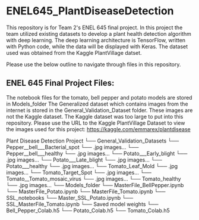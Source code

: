 # ENEL645_PlantDiseaseDetection

This repository is for Team 2's ENEL 645 final project. In this project the team utilized existing datasets to develop a plant health detection algorithm with deep learning. The deep learning architecture is TensorFlow, written with Python code, while the data will be displayed with Keras. The dataset used was obtained from the Kaggle PlantVillage datset.

Please use the below outline to navigate through files in this repository.
## ENEL 645 Final Project Files:
The notebook files for the tomato, bell pepper and potato models are stored in Models_folder
The Generalized dataset which contains images from the internet is stored in the General_Validation_Dataset folder. These images are not the Kaggle dataset. 
The Kaggle dataset was too large to put into this repository. Please use the URL to the Kaggle PlantVillage Dataset to view the images used for this project: https://kaggle.com/emmarex/plantdisease

Plant Disease Detection Project
└── General_Validation_Datasets
    └── Pepper__bell___Bacterial_spot
        └── .jpg images...
    └── Pepper__bell___healthy
        └── .jpg images...
    └── Potato___Early_blight
        └── .jpg images...
    └── Potato___Late_blight
        └── .jpg images...
    └── Potato___healthy
        └── .jpg images...
    └── Tomato_Leaf_Mold
        └── .jpg images...
    └── Tomato_Target_Spot
        └── .jpg images...
    └── Tomato__Tomato_mosaic_virus
        └── .jpg images...
    └── Tomato_healthy
        └── .jpg images...
└── Models_folder
    └── MasterFile_BellPepper.ipynb
    └── MasterFile_Potato.ipynb
    └── MasterFile_Tomato.ipynb
    └── SSL_notebooks
        └── Master_SSL_Potato.ipynb
        └── SSL_MasterFile_Tomato.ipynb
    └── Saved model weights
        └── Bell_Pepper_Colab.h5
        └── Potato_Colab.h5
        └── Tomato_Colab.h5
             
                    
                   
